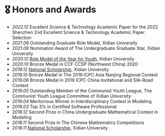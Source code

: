 # 🎖 Honors and Awards
- *2022.12* Excellent Science &amp; Technology Academic Paper for the 2022 Shenzhen 2nd Excellent Science &amp; Technology Academic Paper Selection
- *2021.06* Outstanding Graduate Role Model, Xidian University
- *2021.06* Nomination Award of The Undergraduate Graduate Star, Xidian University
- *2020.12* [Role Model of the Year for Youth](https://mp.weixin.qq.com/s/pDjXAsyeeQyZP5Ipy0R4ng), Xidian University
- *2020.10* Bronze Medal in CCF CCSP (Northwest China) 2020
- *2019.12* [National Scholarship](http://www.moe.gov.cn/srcsite/A05/s7505/201912/t20191217_412368.html), Xidian University
- *2019.10* Bronze Medal in The 2019 ICPC Asia Nanjing Regional Contest
- *2019.06* Bronze Medal in 2019 ICPC China Invitational and Silk-Road Contest
- *2019.05* Outstanding Member of the Communist Youth League, The Communist Youth League Committee of Xidian University
- *2019.04* Meritorious Winner in Interdisciplinary Contest in Modeling
- *2019.03* Top 3% in Certified Software Professional
- *2018.12* Second Prize in China Undergraduate Mathematical Contest in Modeling
- *2018.11* Second Prize in The Chinese Mathematics Competitions
- *2018.11* [National Scholarship](http://www.moe.gov.cn/srcsite/A05/s7505/201811/t20181114_354826.html), Xidian University
